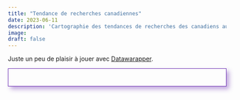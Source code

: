 ```yaml
---
title: "Tendance de recherches canadiennes"
date: 2023-06-11
description: 'Cartographie des tendances de recherches des canadiens au sujet de l`I.A.'
image:
draft: false
---
```


Juste un peu de plaisir à jouer avec [Datawarapper](https://www.datawrapper.de/warapper).

<div style="border: 1px solid #6221ad; padding: 20px; margin-bottom: 20px; box-shadow: 6px 6px 10px rgba(98, 33, 173, 0.4);"><script type="text/javascript" defer src="https://datawrapper.dwcdn.net/vDn83/embed.js?v=7" charset="utf-8"></script><noscript><img src="https://datawrapper.dwcdn.net/vDn83/full.png" alt="" /></noscript></div>
